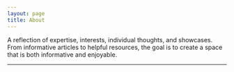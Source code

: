 ```yaml
---
layout: page
title: About
---
```


A reflection of expertise, interests, individual thoughts, and showcases. From informative articles to helpful resources, the goal is to create a space that is both informative and enjoyable.

---
